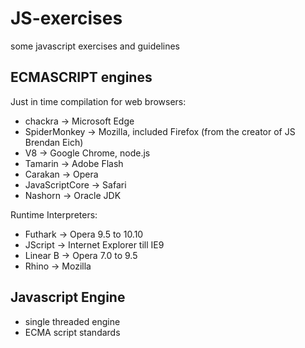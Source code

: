 # JS-exercises
some javascript exercises and guidelines

ECMASCRIPT engines
------------------
Just in time compilation for web browsers:
- chackra -> Microsoft Edge
- SpiderMonkey -> Mozilla, included Firefox (from the creator of JS Brendan Eich)
- V8 -> Google Chrome, node.js
- Tamarin -> Adobe Flash
- Carakan -> Opera
- JavaScriptCore -> Safari
- Nashorn -> Oracle JDK 

Runtime Interpreters:
- Futhark -> Opera 9.5 to 10.10
- JScript -> Internet Explorer till IE9
- Linear B -> Opera 7.0 to 9.5
- Rhino -> Mozilla

Javascript Engine
-----------------
 - single threaded engine 
 - ECMA script standards
 
